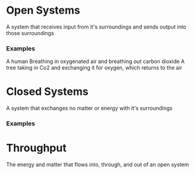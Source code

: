 # Open Systems 
A system that receives input from it's surroundings and sends output into those surroundings

### Examples
A human Breathing in oxygenated air and breathing out carbon dioxide
A tree taking in Co2 and exchanging it for oxygen, which returns to the air

# Closed Systems
A system that exchanges no matter or energy with it's surroundings

### Examples


# Throughput
The energy and matter that flows into, through, and out of an open system